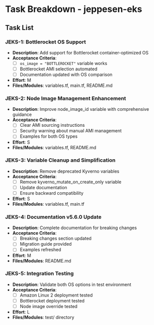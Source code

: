 # Task Breakdown - jeppesen-eks

## Task List

### JEKS-1: Bottlerocket OS Support
- **Description**: Add support for Bottlerocket container-optimized OS
- **Acceptance Criteria**: 
  - [ ] `os_image = "BOTTLEROCKET"` variable works
  - [ ] Bottlerocket AMI selection automated
  - [ ] Documentation updated with OS comparison
- **Effort**: M
- **Files/Modules**: variables.tf, main.tf, README.md

### JEKS-2: Node Image Management Enhancement
- **Description**: Improve node_image_id variable with comprehensive guidance
- **Acceptance Criteria**: 
  - [ ] Clear AMI sourcing instructions
  - [ ] Security warning about manual AMI management
  - [ ] Examples for both OS types
- **Effort**: S
- **Files/Modules**: variables.tf, README.md

### JEKS-3: Variable Cleanup and Simplification
- **Description**: Remove deprecated Kyverno variables
- **Acceptance Criteria**: 
  - [ ] Remove kyverno_mutate_on_create_only variable
  - [ ] Update documentation
  - [ ] Ensure backward compatibility
- **Effort**: S
- **Files/Modules**: variables.tf, main.tf

### JEKS-4: Documentation v5.6.0 Update
- **Description**: Complete documentation for breaking changes
- **Acceptance Criteria**: 
  - [ ] Breaking changes section updated
  - [ ] Migration guide provided
  - [ ] Examples refreshed
- **Effort**: M
- **Files/Modules**: README.md

### JEKS-5: Integration Testing
- **Description**: Validate both OS options in test environment
- **Acceptance Criteria**: 
  - [ ] Amazon Linux 2 deployment tested
  - [ ] Bottlerocket deployment tested
  - [ ] Node image override tested
- **Effort**: L
- **Files/Modules**: test/ directory
